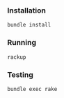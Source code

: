 ### Installation
```
bundle install
```

### Running
```
rackup
```

### Testing
```
bundle exec rake
```
